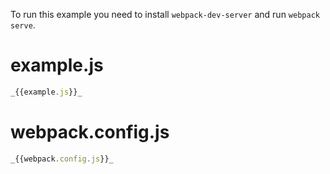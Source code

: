 To run this example you need to install `webpack-dev-server` and run `webpack serve`.

# example.js

```javascript
_{{example.js}}_
```

# webpack.config.js

```javascript
_{{webpack.config.js}}_
```
